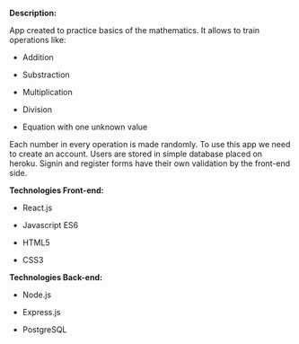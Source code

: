 **Description:**

App created to practice basics of the mathematics. It allows to train operations like:

-   Addition

-   Substraction

-   Multiplication

-   Division

-   Equation with one unknown value

Each number in every operation is made randomly.
To use this app we need to create an account. Users are stored in simple database placed on heroku. Signin and register forms have their own validation by the front-end side.

**Technologies Front-end:**

-   React.js

-   Javascript ES6

-   HTML5

-   CSS3

**Technologies Back-end:**

-   Node.js

-   Express.js

-   PostgreSQL
